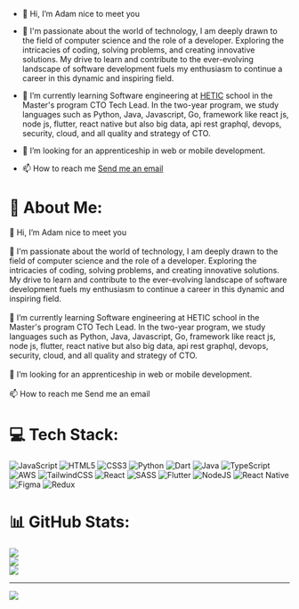 - 👋 Hi, I’m Adam nice to meet you

- 👀 I'm passionate about the world of technology, I am deeply drawn to the field of computer science and the role of a developer. Exploring the intricacies of coding, solving problems, and creating innovative solutions.
 My drive to learn and contribute to the ever-evolving landscape of software development fuels my enthusiasm to continue a career in this dynamic and inspiring field.

- 🌱 I’m currently learning Software engineering at [HETIC](https://www.hetic.net/) school in the Master's program CTO Tech Lead. In the two-year program, we study languages such as Python, Java, Javascript, Go, framework like react js, node js, flutter, react native
but also big data, api rest graphql, devops, security, cloud, and all quality and strategy of CTO.

- 💞️ I’m looking for an apprenticeship in web or mobile development.

- 📫 How to reach me [Send me an email](mailto:damsamb5@gmail.com)


<!---
BassAdam/BassAdam is a ✨ special ✨ repository because its `README.md` (this file) appears on your GitHub profile.
You can click the Preview link to take a look at your changes.
--->

# 💫 About Me:
👋 Hi, I’m Adam nice to meet you<br><br>👀 I'm passionate about the world of technology, I am deeply drawn to the field of computer science and the role of a developer. Exploring the intricacies of coding, solving problems, and creating innovative solutions. My drive to learn and contribute to the ever-evolving landscape of software development fuels my enthusiasm to continue a career in this dynamic and inspiring field.<br><br>🌱 I’m currently learning Software engineering at HETIC school in the Master's program CTO Tech Lead. In the two-year program, we study languages such as Python, Java, Javascript, Go, framework like react js, node js, flutter, react native but also big data, api rest graphql, devops, security, cloud, and all quality and strategy of CTO.<br><br>💞️ I’m looking for an apprenticeship in web or mobile development.<br><br>📫 How to reach me Send me an email


# 💻 Tech Stack:
![JavaScript](https://img.shields.io/badge/javascript-%23323330.svg?style=for-the-badge&logo=javascript&logoColor=%23F7DF1E) ![HTML5](https://img.shields.io/badge/html5-%23E34F26.svg?style=for-the-badge&logo=html5&logoColor=white) ![CSS3](https://img.shields.io/badge/css3-%231572B6.svg?style=for-the-badge&logo=css3&logoColor=white) ![Python](https://img.shields.io/badge/python-3670A0?style=for-the-badge&logo=python&logoColor=ffdd54) ![Dart](https://img.shields.io/badge/dart-%230175C2.svg?style=for-the-badge&logo=dart&logoColor=white) ![Java](https://img.shields.io/badge/java-%23ED8B00.svg?style=for-the-badge&logo=openjdk&logoColor=white) ![TypeScript](https://img.shields.io/badge/typescript-%23007ACC.svg?style=for-the-badge&logo=typescript&logoColor=white) ![AWS](https://img.shields.io/badge/AWS-%23FF9900.svg?style=for-the-badge&logo=amazon-aws&logoColor=white) ![TailwindCSS](https://img.shields.io/badge/tailwindcss-%2338B2AC.svg?style=for-the-badge&logo=tailwind-css&logoColor=white) ![React](https://img.shields.io/badge/react-%2320232a.svg?style=for-the-badge&logo=react&logoColor=%2361DAFB) ![SASS](https://img.shields.io/badge/SASS-hotpink.svg?style=for-the-badge&logo=SASS&logoColor=white) ![Flutter](https://img.shields.io/badge/Flutter-%2302569B.svg?style=for-the-badge&logo=Flutter&logoColor=white) ![NodeJS](https://img.shields.io/badge/node.js-6DA55F?style=for-the-badge&logo=node.js&logoColor=white) ![React Native](https://img.shields.io/badge/react_native-%2320232a.svg?style=for-the-badge&logo=react&logoColor=%2361DAFB) ![Figma](https://img.shields.io/badge/figma-%23F24E1E.svg?style=for-the-badge&logo=figma&logoColor=white) ![Redux](https://img.shields.io/badge/redux-%23593d88.svg?style=for-the-badge&logo=redux&logoColor=white)
# 📊 GitHub Stats:
![](https://github-readme-stats.vercel.app/api?username=BassAdam&theme=dark&hide_border=false&include_all_commits=false&count_private=false)<br/>
![](https://github-readme-streak-stats.herokuapp.com/?user=BassAdam&theme=dark&hide_border=false)<br/>
![](https://github-readme-stats.vercel.app/api/top-langs/?username=BassAdam&theme=dark&hide_border=false&include_all_commits=false&count_private=false&layout=compact)

---
[![](https://visitcount.itsvg.in/api?id=BassAdam&icon=0&color=0)](https://visitcount.itsvg.in)

<!-- Proudly created with GPRM ( https://gprm.itsvg.in ) -->
